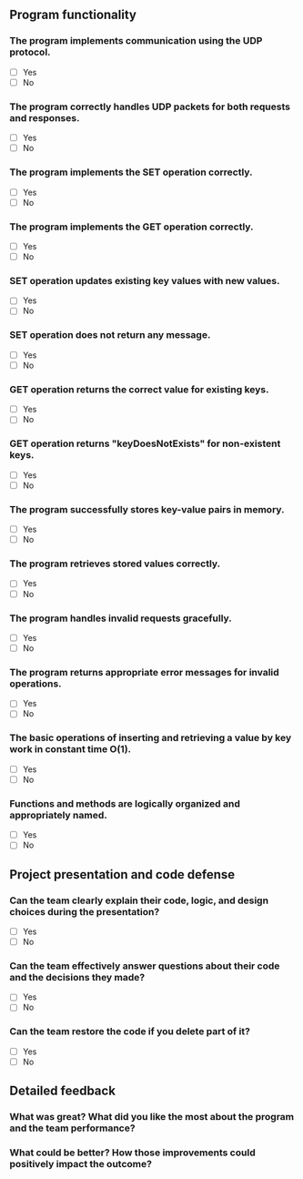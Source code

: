 ## Program functionality

### The program implements communication using the UDP protocol.
- [ ] Yes
- [ ] No

### The program correctly handles UDP packets for both requests and responses.
- [ ] Yes
- [ ] No

### The program implements the SET operation correctly.
- [ ] Yes
- [ ] No

### The program implements the GET operation correctly.
- [ ] Yes
- [ ] No

### SET operation updates existing key values with new values.
- [ ] Yes
- [ ] No

### SET operation does not return any message.
- [ ] Yes
- [ ] No

### GET operation returns the correct value for existing keys.
- [ ] Yes
- [ ] No

### GET operation returns "keyDoesNotExists" for non-existent keys.
- [ ] Yes
- [ ] No

### The program successfully stores key-value pairs in memory.
- [ ] Yes
- [ ] No

### The program retrieves stored values correctly.
- [ ] Yes
- [ ] No

### The program handles invalid requests gracefully.
- [ ] Yes
- [ ] No

### The program returns appropriate error messages for invalid operations.
- [ ] Yes
- [ ] No

### The basic operations of inserting and retrieving a value by key work in constant time O(1).
- [ ] Yes
- [ ] No

### Functions and methods are logically organized and appropriately named.
- [ ] Yes
- [ ] No

## Project presentation and code defense

### Can the team clearly explain their code, logic, and design choices during the presentation?
- [ ] Yes
- [ ] No

### Can the team effectively answer questions about their code and the decisions they made?
- [ ] Yes
- [ ] No

### Can the team restore the code if you delete part of it?
- [ ] Yes
- [ ] No

## Detailed feedback

### What was great? What did you like the most about the program and the team performance? 

### What could be better? How those improvements could positively impact the outcome?
